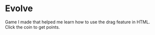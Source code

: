 # Evolve
Game I made that helped me learn how to use the drag feature in HTML. Click the coin to get points.
